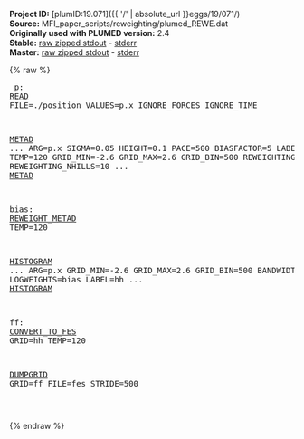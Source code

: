 **Project ID:** [plumID:19.071]({{ '/' | absolute_url }}eggs/19/071/)  
**Source:** MFI_paper_scripts/reweighting/plumed_REWE.dat  
**Originally used with PLUMED version:** 2.4  
**Stable:** [raw zipped stdout](plumed_REWE.dat.plumed.stdout.txt.zip) - [stderr](plumed_REWE.dat.plumed.stderr)  
**Master:** [raw zipped stdout](plumed_REWE.dat.plumed_master.stdout.txt.zip) - [stderr](plumed_REWE.dat.plumed_master.stderr)  

{% raw %}<pre>
p: <a href="https://plumed.github.io/doc-master/user-doc/html/_r_e_a_d.html">READ</a>  FILE=./position  VALUES=p.x IGNORE_FORCES IGNORE_TIME

<a href="https://plumed.github.io/doc-master/user-doc/html/_m_e_t_a_d.html">METAD</a> ... 
ARG=p.x
SIGMA=0.05 
HEIGHT=0.1 
PACE=500 
BIASFACTOR=5 
LABEL=metad 
TEMP=120
GRID_MIN=-2.6
GRID_MAX=2.6
GRID_BIN=500 
REWEIGHTING_NGRID=200 
REWEIGHTING_NHILLS=10
... <a href="https://plumed.github.io/doc-master/user-doc/html/_m_e_t_a_d.html">METAD</a>


bias: <a href="https://plumed.github.io/doc-master/user-doc/html/_r_e_w_e_i_g_h_t__m_e_t_a_d.html">REWEIGHT_METAD</a> TEMP=120

<a href="https://plumed.github.io/doc-master/user-doc/html/_h_i_s_t_o_g_r_a_m.html">HISTOGRAM</a> ...
  ARG=p.x
  GRID_MIN=-2.6
  GRID_MAX=2.6
  GRID_BIN=500
  BANDWIDTH=0.04
  LOGWEIGHTS=bias
  LABEL=hh
... <a href="https://plumed.github.io/doc-master/user-doc/html/_h_i_s_t_o_g_r_a_m.html">HISTOGRAM</a>

ff: <a href="https://plumed.github.io/doc-master/user-doc/html/_c_o_n_v_e_r_t__t_o__f_e_s.html">CONVERT_TO_FES</a> GRID=hh TEMP=120 


<a href="https://plumed.github.io/doc-master/user-doc/html/_d_u_m_p_g_r_i_d.html">DUMPGRID</a> GRID=ff FILE=fes STRIDE=500

</pre>{% endraw %}
